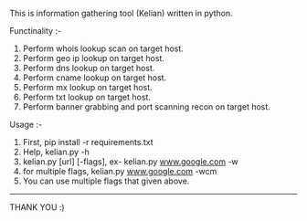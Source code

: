 This is information gathering tool (Kelian) written in python.

Functinality :-
1. Perform whois lookup scan on target host.
2. Perform geo ip lookup on target host.
3. Perform dns lookup on target host.
4. Perform cname lookup on target host.
5. Perform mx lookup on target host.
6. Perform txt lookup on target host.
7. Perform banner grabbing and port scanning recon on target host.

Usage :-
1. First, pip install -r requirements.txt
2. Help, kelian.py -h
3. kelian.py [url] [-flags], ex- kelian.py www.google.com -w
4. for multiple flags, kelian.py www.google.com -wcm
5. You can use multiple flags that given above.

---------------------------------------------------------------------------------------------------
THANK YOU :)
